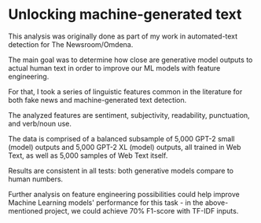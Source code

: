 # Unlocking machine-generated text

This analysis was originally done as part of my work in automated-text detection for The Newsroom/Omdena. 

The main goal was to determine how close are generative model outputs to actual human text in order to improve our ML models with feature engineering. 

For that, I took a series of linguistic features common in the literature for both fake news and machine-generated text detection. 

The analyzed features are sentiment, subjectivity, readability, punctuation, and verb/noun use. 

The data is comprised of a balanced subsample of 5,000 GPT-2 small (model) outputs and 5,000 GPT-2 XL (model) outputs, all trained in Web Text, as well as 5,000 samples of Web Text itself.

Results are consistent in all tests: both generative models compare to human numbers. 

Further analysis on feature engineering possibilities could help improve Machine Learning models' performance for this task - in the above-mentioned project, we could achieve 70% F1-score with TF-IDF inputs.
